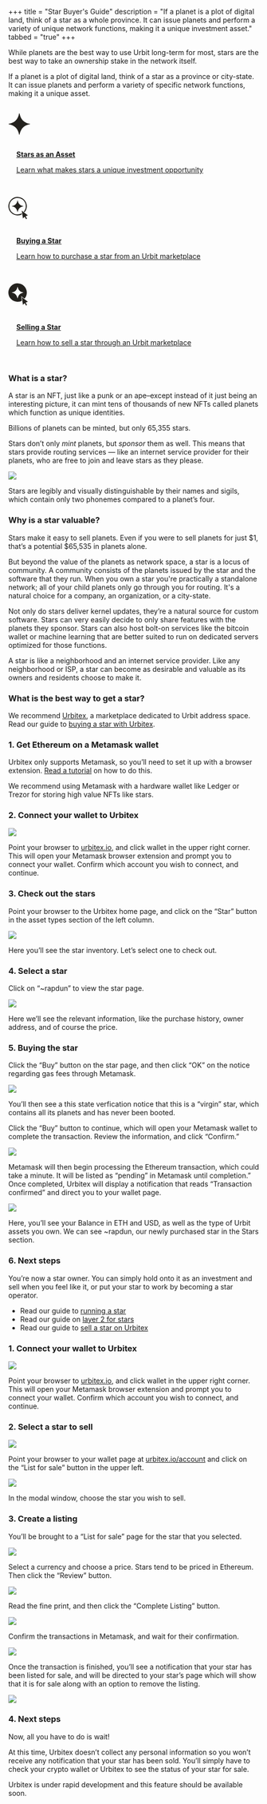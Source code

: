 +++
title = "Star Buyer's Guide"
description = "If a planet is a plot of digital land, think of a star as a whole province. It can issue planets and perform a variety of unique network functions, making it a unique investment asset."
tabbed = "true"
+++

<div title="Overview" id="overview">

While planets are the best way to use Urbit long-term for most, stars are the best way to take an ownership stake in the network itself.

If a planet is a plot of digital land, think of a star as a province or city-state.  It can issue planets and perform a variety of specific network functions, making it a unique asset.
<br><br>

<a href="?id=stars-as-an-asset">
<div class="nomarkdown inline-callout flex items-center bg-wall-100 rounded-xl pl-4">
<svg class="filter ml-1" width="44" height="44" viewBox="0 0 44 44" fill="none" xmlns="http://www.w3.org/2000/svg">
<path fill-rule="evenodd" clip-rule="evenodd" d="M21.996 0.494142H21.9921C21.9862 0.494142 21.9823 0.496095 21.9784 0.496095C21.9647 0.496095 21.953 0.498048 21.9393 0.498048C21.7089 0.527345 21.5272 0.710938 21.5018 0.943358C19.285 12.3284 12.9608 19.5159 0.949342 21.5039C0.732547 21.5214 0.552857 21.6796 0.505982 21.8906C0.505982 21.8925 0.504028 21.8945 0.504028 21.8964C0.502075 21.9101 0.498169 21.9257 0.498169 21.9394C0.496216 21.9433 0.496216 21.9472 0.496216 21.9511C0.494263 21.9628 0.494263 21.9746 0.494263 21.9863V22.0078V22.0332C0.494263 22.0449 0.496216 22.0566 0.498169 22.0683C0.498169 22.0722 0.498169 22.0742 0.500122 22.0781C0.502075 22.0937 0.505982 22.1093 0.507935 22.125C0.56067 22.332 0.740355 22.4843 0.953245 22.5C12.9592 24.4883 19.2812 31.674 21.5002 43.0525V43.0544C21.5237 43.2927 21.7112 43.4821 21.9514 43.5056H21.9553H21.9846H22.0081H22.0198C22.2678 43.4958 22.4729 43.3064 22.4983 43.0583C24.7209 31.6733 31.0393 24.4858 43.0493 22.4978C43.2661 22.4802 43.4477 22.322 43.4946 22.1091C43.4946 22.1072 43.4966 22.1072 43.4966 22.1052C43.4985 22.0896 43.5024 22.0759 43.5024 22.0623C43.5044 22.0584 43.5044 22.0545 43.5044 22.0505C43.5063 22.0388 43.5063 22.0271 43.5063 22.0154V21.992V21.9685C43.5063 21.9568 43.5044 21.9451 43.5024 21.9334C43.5024 21.9295 43.5024 21.9255 43.5005 21.9216C43.4985 21.906 43.4966 21.8904 43.4926 21.8767C43.4399 21.6677 43.2602 21.5173 43.0473 21.4998C31.0413 19.5115 24.7233 12.3278 22.5003 0.947264C22.4769 0.708984 22.2894 0.519529 22.0492 0.496094H22.0453C22.0355 0.494141 22.0257 0.494141 22.016 0.494141H21.9964L21.996 0.494142Z" fill="#24221E"/>
</svg>
<div class="flex flex-col" style="margin-left: 1rem; padding: 1rem 0;">

**Stars as an Asset**

Learn what makes stars a unique investment opportunity

</div>
</div>
</a>

<a href="?id=buying-a-star">
<div class="nomarkdown inline-callout flex items-center bg-wall-100 rounded-xl pl-4" style="margin-top: 1rem;">
<svg class="filter ml-1" width="46" height="49" viewBox="0 0 46 49" fill="none" xmlns="http://www.w3.org/2000/svg">
<circle cx="18.5" cy="18.5" r="17.5" stroke="#24221E" stroke-width="2"/>
<path fill-rule="evenodd" clip-rule="evenodd" d="M18.4979 6.88672H18.4958C18.4926 6.88672 18.4905 6.88777 18.4884 6.88777C18.481 6.88777 18.4747 6.88883 18.4673 6.88883C18.3429 6.90465 18.2448 7.00379 18.2311 7.1293C17.034 13.2772 13.6189 17.1584 7.13271 18.232C7.01564 18.2415 6.9186 18.3269 6.89329 18.4408C6.89329 18.4418 6.89224 18.4429 6.89224 18.444C6.89118 18.4513 6.88907 18.4598 6.88907 18.4672C6.88802 18.4693 6.88802 18.4714 6.88802 18.4735C6.88696 18.4798 6.88696 18.4861 6.88696 18.4925V18.5041V18.5178C6.88696 18.5241 6.88802 18.5304 6.88907 18.5368C6.88907 18.5389 6.88907 18.5399 6.89013 18.542C6.89118 18.5505 6.89329 18.5589 6.89435 18.5674C6.92282 18.6792 7.01985 18.7614 7.13481 18.7699C13.6181 19.8435 17.0319 23.7238 18.2302 29.8682V29.8693C18.2428 29.9979 18.3441 30.1002 18.4738 30.1129H18.4759H18.4918H18.5044H18.5107C18.6447 30.1076 18.7554 30.0053 18.7691 29.8714C19.9694 23.7235 23.3813 19.8422 29.8667 18.7687C29.9837 18.7592 30.0818 18.6738 30.1071 18.5588C30.1071 18.5578 30.1082 18.5578 30.1082 18.5567C30.1093 18.5483 30.1114 18.5409 30.1114 18.5335C30.1124 18.5314 30.1124 18.5293 30.1124 18.5272C30.1135 18.5209 30.1135 18.5145 30.1135 18.5082V18.4955V18.4829C30.1135 18.4766 30.1124 18.4702 30.1114 18.4639C30.1114 18.4618 30.1114 18.4597 30.1103 18.4576C30.1093 18.4491 30.1082 18.4407 30.1061 18.4333C30.0776 18.3205 29.9806 18.2392 29.8656 18.2298C23.3824 17.1561 19.9707 13.2769 18.7702 7.13141C18.7576 7.00273 18.6563 6.90043 18.5266 6.88777H18.5245C18.5192 6.88672 18.514 6.88672 18.5087 6.88672H18.4981L18.4979 6.88672Z" fill="#24221E"/>
<path d="M27.3196 27.2384L26.3503 26.4857L26.5176 27.7015L28.5844 42.7206L28.7064 43.6073L29.3975 43.0385L32.6052 40.3981L35.0401 44.6158L35.2901 45.0488L35.7231 44.7989L37.5248 43.7589L37.9579 43.5089L37.7079 43.0759L35.273 38.8581L39.1637 37.4006L40.002 37.0865L39.2949 36.5375L27.3196 27.2384Z" fill="#24221E" stroke="white"/>
</svg>

<div class="flex flex-col" style="margin-left: 1rem; padding: 1rem 0;">

**Buying a Star**

Learn how to purchase a star from an Urbit marketplace

</div>
</div>
</a>

<a href="?id=selling-a-star">
<div class="nomarkdown inline-callout flex items-center bg-wall-100 rounded-xl pl-4" style="margin-top: 1rem;">
<svg class="filter ml-1" width="46" height="49" viewBox="0 0 46 49" fill="none" xmlns="http://www.w3.org/2000/svg">
<circle cx="18.5" cy="18.5" r="17.5" fill="#24221E" stroke="#24221E" stroke-width="2"/>
<path fill-rule="evenodd" clip-rule="evenodd" d="M18.4979 6.88672H18.4958C18.4926 6.88672 18.4905 6.88777 18.4884 6.88777C18.481 6.88777 18.4747 6.88883 18.4673 6.88883C18.3429 6.90465 18.2448 7.00379 18.2311 7.1293C17.034 13.2772 13.6189 17.1584 7.13271 18.232C7.01564 18.2415 6.9186 18.3269 6.89329 18.4408C6.89329 18.4418 6.89224 18.4429 6.89224 18.444C6.89118 18.4513 6.88907 18.4598 6.88907 18.4672C6.88802 18.4693 6.88802 18.4714 6.88802 18.4735C6.88696 18.4798 6.88696 18.4861 6.88696 18.4925V18.5041V18.5178C6.88696 18.5241 6.88802 18.5304 6.88907 18.5368C6.88907 18.5389 6.88907 18.5399 6.89013 18.542C6.89118 18.5505 6.89329 18.5589 6.89435 18.5674C6.92282 18.6792 7.01985 18.7614 7.13481 18.7699C13.6181 19.8435 17.0319 23.7238 18.2302 29.8682V29.8693C18.2428 29.9979 18.3441 30.1002 18.4738 30.1129H18.4759H18.4918H18.5044H18.5107C18.6447 30.1076 18.7554 30.0053 18.7691 29.8714C19.9694 23.7235 23.3813 19.8422 29.8667 18.7687C29.9837 18.7592 30.0818 18.6738 30.1071 18.5588C30.1071 18.5578 30.1082 18.5578 30.1082 18.5567C30.1093 18.5483 30.1114 18.5409 30.1114 18.5335C30.1124 18.5314 30.1124 18.5293 30.1124 18.5272C30.1135 18.5209 30.1135 18.5145 30.1135 18.5082V18.4955V18.4829C30.1135 18.4766 30.1124 18.4702 30.1114 18.4639C30.1114 18.4618 30.1114 18.4597 30.1103 18.4576C30.1093 18.4491 30.1082 18.4407 30.1061 18.4333C30.0776 18.3205 29.9806 18.2392 29.8656 18.2298C23.3824 17.1561 19.9707 13.2769 18.7702 7.13141C18.7576 7.00273 18.6563 6.90043 18.5266 6.88777H18.5245C18.5192 6.88672 18.514 6.88672 18.5087 6.88672H18.4981L18.4979 6.88672Z" fill="white"/>
<path d="M27.3196 27.2384L26.3503 26.4857L26.5176 27.7015L28.5844 42.7206L28.7064 43.6073L29.3975 43.0385L32.6052 40.3981L35.0401 44.6158L35.2901 45.0488L35.7231 44.7989L37.5248 43.7589L37.9579 43.5089L37.7079 43.0759L35.273 38.8581L39.1637 37.4006L40.002 37.0865L39.2949 36.5375L27.3196 27.2384Z" fill="#24221E" stroke="white"/>
</svg>


<div class="flex flex-col" style="margin-left: 1rem; padding: 1rem 0;">

**Selling a Star**

Learn how to sell a star through an Urbit marketplace

</div>
</div>
</a>
</div>

<div title="Stars as an Asset" id="stars-as-an-asset">

### What is a star?

A star is an NFT, just like a punk or an ape–except instead of it just being an interesting picture, it can mint tens of thousands of new NFTs called planets which function as unique identities.  

Billions of planets can be minted, but only 65,355 stars.

Stars don’t only *mint* planets, but *sponsor* them as well.  This means that stars provide routing services — like an internet service provider for their planets, who are free to join and leave stars as they please.

![](https://media.urbit.org/operators/star-buyers/star-planet.jpg)


Stars are legibly and visually distinguishable by their names and sigils, which contain only two phonemes compared to a planet’s four.



### Why is a star valuable?

Stars make it easy to sell planets.  Even if you were to sell planets for just $1, that’s a potential $65,535 in planets alone.

But beyond the value of the planets as network space, a star is a locus of community. A community consists of the planets issued by the star and the software that they run. When you own a star you're practically a standalone network; all of your child planets only go through you for routing. It's a natural choice for a company, an organization, or a city-state.

Not only do stars deliver kernel updates, they’re a natural source for custom software. Stars can very easily decide to only share features with the planets they sponsor. Stars can also host bolt-on services like the bitcoin wallet or machine learning that are better suited to run on dedicated servers optimized for those functions.

A star is like a neighborhood and an internet service provider.  Like any neighborhood or ISP, a star can become as desirable and valuable as its owners and residents choose to make it.



### What is the best way to get a star?

We recommend [Urbitex](https://urbitex.io), a marketplace dedicated to Urbit address space.  Read our guide to [buying a star with Urbitex](?id=buying-a-star).

</div>

<div title="Buying a Star" id="buying-a-star">

### 1. Get Ethereum on a Metamask wallet

Urbitex only supports Metamask, so you’ll need to set it up with a browser extension.  [Read a tutorial](https://metamask.zendesk.com/hc/en-us/articles/360015489531-Getting-started-with-MetaMask) on how to do this.

We recommend using Metamask with a hardware wallet like Ledger or Trezor for storing high value NFTs like stars.

### 2. Connect your wallet to Urbitex

![](https://media.urbit.org/operators/star-buyers/buying-a-star-step2.jpg)

Point your browser to [urbitex.io](https://urbitex.io), and click wallet in the upper right corner.  This will open your Metamask browser extension and prompt you to connect your wallet.  Confirm which account you wish to connect, and continue.

### 3. Check out the stars

Point your browser to the Urbitex home page, and click on the “Star” button in the asset types section of the left column.

![](https://media.urbit.org/operators/star-buyers/buying-a-star-step3.jpg)

Here you’ll see the star inventory.  Let’s select one to check out.

### 4. Select a star

Click on “~rapdun” to view the star page.

![](https://media.urbit.org/operators/star-buyers/buying-a-star-step4-1.jpg)

Here we’ll see the relevant information, like the purchase history, owner address, and of course the price. 

### 5. Buying the star

Click the “Buy” button on the star page, and then click “OK” on the notice regarding gas fees through Metamask. 

![](https://media.urbit.org/operators/star-buyers/buying-a-star-step4-2.jpg)

You’ll then see a this state verfication notice that this is a “virgin” star, which contains all its planets and has never been booted.

Click the “Buy” button to continue, which will open your Metamask wallet to complete the transaction.  Review the information, and click “Confirm.”

![](https://media.urbit.org/operators/star-buyers/buying-a-star-step4-3.jpg)

Metamask will then begin processing the Ethereum transaction, which could take a minute.  It will be listed as  “pending” in Metamask until completion.”  Once completed, Urbitex will display a notification that reads “Transaction confirmed” and direct you to your wallet page.

![](https://media.urbit.org/operators/star-buyers/buying-a-star-step4-4.jpg)

Here, you’ll see your Balance in ETH and USD, as well as the type of Urbit assets you own.  We can see ~rapdun, our newly purchased star in the Stars section.

### 6. Next steps

You’re now a star owner.  You can simply hold onto it as an investment and sell when you feel like it, or put your star to work by becoming a star operator.

- Read our guide to [running a star](/guides/running-a-star)
- Read our guide on [layer 2 for stars](/guides/layer-2-for-stars)
- Read our guide to [sell a star on Urbitex](?id=selling-a-star)

</div>

<div title="Selling a Star" id="selling-a-star">

### 1. Connect your wallet to Urbitex

![](https://media.urbit.org/operators/star-buyers/selling-a-star-step1.jpg)

Point your browser to [urbitex.io](https://urbitex.io), and click wallet in the upper right corner.  This will open your Metamask browser extension and prompt you to connect your wallet.  Confirm which account you wish to connect, and continue.

### 2. Select a star to sell

![](https://media.urbit.org/operators/star-buyers/buying-a-star-step4-4.jpg)

Point your browser to your wallet page at [urbitex.io/account](https://urbitex.io/account) and click on the “List for sale” button in the upper left.

![](https://media.urbit.org/operators/star-buyers/selling-a-star-step2-2.jpg)

In the modal window, choose the star you wish to sell.

### 3. Create a listing

You’ll be brought to a “List for sale” page for the star that you selected.

![](https://media.urbit.org/operators/star-buyers/selling-a-star-step3-1.jpg)

Select a currency and choose a price.  Stars tend to be priced in Ethereum.  Then click the “Review” button. 

![](https://media.urbit.org/operators/star-buyers/selling-a-star-step3-2.jpg)

Read the fine print, and then click the “Complete Listing” button.

![](https://media.urbit.org/operators/star-buyers/selling-a-star-step3-3.jpg)

Confirm the transactions in Metamask, and wait for their confirmation.

![](https://media.urbit.org/operators/star-buyers/selling-a-star-step3-4.jpg)

Once the transaction is finished, you’ll see a notification that your star has been listed for sale, and will be directed to your star’s page which will show that it is for sale along with an option to remove the listing.

![](https://media.urbit.org/operators/star-buyers/selling-a-star-step3-5.jpg)

### 4. Next steps

Now, all you have to do is wait!

At this time, Urbitex doesn’t collect any personal information so you won’t receive any notification that your star has been sold.  You’ll simply have to check your crypto wallet or Urbitex to see the status of your star for sale.

Urbitex is under rapid development and this feature should be available soon.

</div>